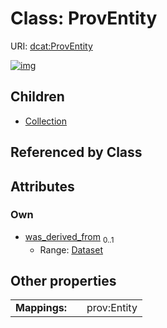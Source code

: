 
# Class: ProvEntity




URI: [dcat:ProvEntity](http://www.w3.org/ns/dcat#ProvEntity)


[![img](https://yuml.me/diagram/nofunky;dir:TB/class/[Dataset]<was_derived_from%200..1-++[ProvEntity],[ProvEntity]^-[Collection],[Dataset],[Collection])](https://yuml.me/diagram/nofunky;dir:TB/class/[Dataset]<was_derived_from%200..1-++[ProvEntity],[ProvEntity]^-[Collection],[Dataset],[Collection])

## Children

 * [Collection](Collection.md)

## Referenced by Class


## Attributes


### Own

 * [was_derived_from](was_derived_from.md)  <sub>0..1</sub>
     * Range: [Dataset](Dataset.md)

## Other properties

|  |  |  |
| --- | --- | --- |
| **Mappings:** | | prov:Entity |

